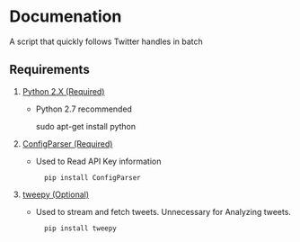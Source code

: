# Documenation
A script that quickly follows Twitter handles in batch

## Requirements
1. [Python 2.X (Required)](https://www.python.org/downloads/)
	* Python 2.7 recommended

	    sudo apt-get install python

2. [ConfigParser (Required)](https://pypi.python.org/pypi/configparser)
	* Used to Read API Key information

            pip install ConfigParser
      
3. [tweepy (Optional)](http://docs.tweepy.org/en/v3.5.0/install.html)
    * Used to stream and fetch tweets. Unnecessary for Analyzing tweets.

            pip install tweepy
